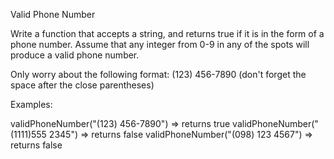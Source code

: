 Valid Phone Number

Write a function that accepts a string, and returns true if it is in the form of a phone number. 
Assume that any integer from 0-9 in any of the spots will produce a valid phone number.

Only worry about the following format:
(123) 456-7890 (don't forget the space after the close parentheses) 

Examples:

validPhoneNumber("(123) 456-7890")  =>  returns true
validPhoneNumber("(1111)555 2345")  => returns false
validPhoneNumber("(098) 123 4567")  => returns false
